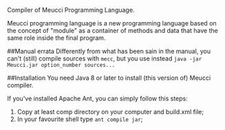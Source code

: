 Compiler of Meucci Programming Language.

Meucci programming language is a new programming language based on the concept of "module" 
as a container of methods and data that have the same role inside the final program.

##Manual errata
Differently from what has been sain in the manual, you can't (still) compile sources with `mecc`, but you use instead `java -jar Meucci.jar option_number sources...`

##Installation
You need Java 8 or later to install (this version of) Meucci compiler.

If you've installed Apache Ant, you can simply follow this steps:

1. Copy at least comp directory on your computer and build.xml file;
2. In your favourite shell type `ant compile jar`;
